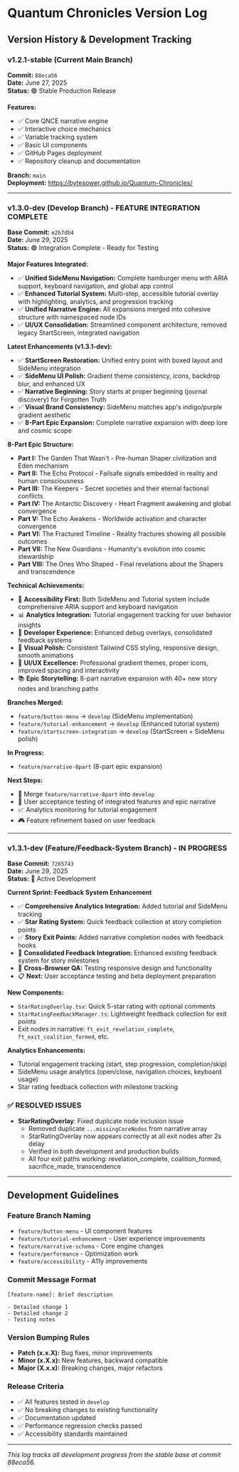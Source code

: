 # Quantum Chronicles Version Log

## Version History & Development Tracking

### v1.2.1-stable (Current Main Branch)
**Commit:** `88eca56`  
**Date:** June 27, 2025  
**Status:** 🟢 Stable Production Release

**Features:**
- ✅ Core QNCE narrative engine
- ✅ Interactive choice mechanics
- ✅ Variable tracking system
- ✅ Basic UI components
- ✅ GitHub Pages deployment
- ✅ Repository cleanup and documentation

**Branch:** `main`  
**Deployment:** https://bytesower.github.io/Quantum-Chronicles/

---

### v1.3.0-dev (Develop Branch) - FEATURE INTEGRATION COMPLETE
**Base Commit:** `e2b7db4`  
**Date:** June 29, 2025  
**Status:** 🟢 Integration Complete - Ready for Testing

**Major Features Integrated:**
- ✅ **Unified SideMenu Navigation:** Complete hamburger menu with ARIA support, keyboard navigation, and global app control
- ✅ **Enhanced Tutorial System:** Multi-step, accessible tutorial overlay with highlighting, analytics, and progression tracking
- ✅ **Unified Narrative Engine:** All expansions merged into cohesive structure with namespaced node IDs
- ✅ **UI/UX Consolidation:** Streamlined component architecture, removed legacy StartScreen, integrated navigation

**Latest Enhancements (v1.3.1-dev):**
- ✅ **StartScreen Restoration:** Unified entry point with boxed layout and SideMenu integration
- ✅ **SideMenu UI Polish:** Gradient theme consistency, icons, backdrop blur, and enhanced UX
- ✅ **Narrative Beginning:** Story starts at proper beginning (journal discovery) for Forgotten Truth
- ✅ **Visual Brand Consistency:** SideMenu matches app's indigo/purple gradient aesthetic
- ✅ **8-Part Epic Expansion:** Complete narrative expansion with deep lore and cosmic scope

**8-Part Epic Structure:**
- **Part I:** The Garden That Wasn't - Pre-human Shaper civilization and Eden mechanism
- **Part II:** The Echo Protocol - Failsafe signals embedded in reality and human consciousness  
- **Part III:** The Keepers - Secret societies and their eternal factional conflicts
- **Part IV:** The Antarctic Discovery - Heart Fragment awakening and global convergence
- **Part V:** The Echo Awakens - Worldwide activation and character convergence
- **Part VI:** The Fractured Timeline - Reality fractures showing all possible outcomes
- **Part VII:** The New Guardians - Humanity's evolution into cosmic stewardship
- **Part VIII:** The Ones Who Shaped - Final revelations about the Shapers and transcendence

**Technical Achievements:**
- 🎯 **Accessibility First:** Both SideMenu and Tutorial system include comprehensive ARIA support and keyboard navigation
- 📊 **Analytics Integration:** Tutorial engagement tracking for user behavior insights
- 🔧 **Developer Experience:** Enhanced debug overlays, consolidated feedback systems
- 🎨 **Visual Polish:** Consistent Tailwind CSS styling, responsive design, smooth animations
- 🎨 **UI/UX Excellence:** Professional gradient themes, proper icons, improved spacing and interactivity
- 📚 **Epic Storytelling:** 8-part narrative expansion with 40+ new story nodes and branching paths

**Branches Merged:**
- `feature/button-menu` → `develop` (SideMenu implementation)
- `feature/tutorial-enhancement` → `develop` (Enhanced tutorial system)
- `feature/startscreen-integration` → `develop` (StartScreen + SideMenu polish)

**In Progress:**
- `feature/narrative-8part` (8-part epic expansion)

**Next Steps:**
- 🔄 Merge `feature/narrative-8part` into `develop`
- 🧪 User acceptance testing of integrated features and epic narrative
- 📈 Analytics monitoring for tutorial engagement
- 🎮 Feature refinement based on user feedback

---

### v1.3.1-dev (Feature/Feedback-System Branch) - IN PROGRESS
**Base Commit:** `7265743`  
**Date:** June 29, 2025  
**Status:** 🔄 Active Development

**Current Sprint: Feedback System Enhancement**
- ✅ **Comprehensive Analytics Integration:** Added tutorial and SideMenu tracking
- ✅ **Star Rating System:** Quick feedback collection at story completion points
- ✅ **Story Exit Points:** Added narrative completion nodes with feedback hooks
- 🔄 **Consolidated Feedback Integration:** Enhanced existing feedback system for story milestones
- 🔄 **Cross-Browser QA:** Testing responsive design and functionality
- 📋 **Next:** User acceptance testing and beta deployment preparation

**New Components:**
- `StarRatingOverlay.tsx`: Quick 5-star rating with optional comments
- `StarRatingFeedbackManager.ts`: Lightweight feedback collection for exit points
- Exit nodes in narrative: `ft_exit_revelation_complete`, `ft_exit_coalition_formed`, etc.

**Analytics Enhancements:**
- Tutorial engagement tracking (start, step progression, completion/skip)
- SideMenu usage analytics (open/close, navigation choices, keyboard usage)
- Star rating feedback collection with milestone tracking

### ✅ RESOLVED ISSUES  
- **StarRatingOverlay**: Fixed duplicate node inclusion issue
  - Removed duplicate `...missingCoreNodes` from narrative array  
  - StarRatingOverlay now appears correctly at all exit nodes after 2s delay
  - Verified in both development and production builds
  - All four exit paths working: revelation_complete, coalition_formed, sacrifice_made, transcendence

---

## Development Guidelines

### Feature Branch Naming
- `feature/button-menu` - UI component features
- `feature/tutorial-enhancement` - User experience improvements
- `feature/narrative-schema` - Core engine changes
- `feature/performance` - Optimization work
- `feature/accessibility` - A11y improvements

### Commit Message Format
```
[feature-name]: Brief description

- Detailed change 1
- Detailed change 2
- Testing notes
```

### Version Bumping Rules
- **Patch (x.x.X):** Bug fixes, minor improvements
- **Minor (x.X.x):** New features, backward compatible
- **Major (X.x.x):** Breaking changes, major refactors

### Release Criteria
- ✅ All features tested in `develop`
- ✅ No breaking changes to existing functionality
- ✅ Documentation updated
- ✅ Performance regression checks passed
- ✅ Accessibility standards maintained

---

*This log tracks all development progress from the stable base at commit 88eca56.*
